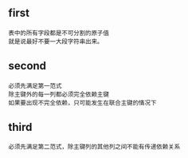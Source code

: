 ## first

    表中的所有字段都是不可分割的原子值
    就是说最好不要一大段字符串出来。

## second

    必须先满足第一范式
    除主键外的每一列都必须完全依赖主键
    如果要出现不完全依赖，只可能发生在联合主键的情况下

## third

    必须先满足第二范式，除主键列的其他列之间不能有传递依赖关系
